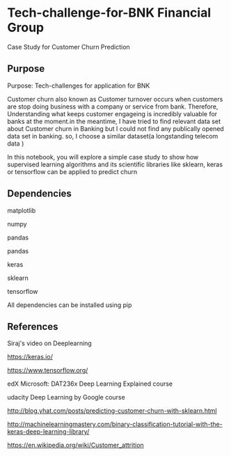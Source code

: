 # Tech-challenge-for-BNK Financial Group
Case Study for Customer Churn Prediction

 
## Purpose


Purpose: Tech-challenges for application for BNK

Customer churn also known as Customer turnover occurs when customers are stop doing business with a company or service from bank. Therefore, Understanding what keeps customer engageing is incredibly valuable for banks at the moment.in the meantime, I have tried to find relevant data set about Customer churn in Banking but I could not find any publically opened data set in banking. so, I choose a similar dataset(a longstanding telecom data )

In this notebook, you will explore a simple case study to show how supervised learning algorithms and its scientific libraries like sklearn, keras or tensorflow can be applied to predict churn

## Dependencies

matplotlib 

numpy 

pandas 

pandas

keras

sklearn

tensorflow

All dependencies can be installed using pip


## References


Siraj's video on Deeplearning

https://keras.io/

https://www.tensorflow.org/

edX  Microsoft: DAT236x Deep Learning Explained course

udacity Deep Learning by  Google course

http://blog.yhat.com/posts/predicting-customer-churn-with-sklearn.html

http://machinelearningmastery.com/binary-classification-tutorial-with-the-keras-deep-learning-library/

https://en.wikipedia.org/wiki/Customer_attrition

